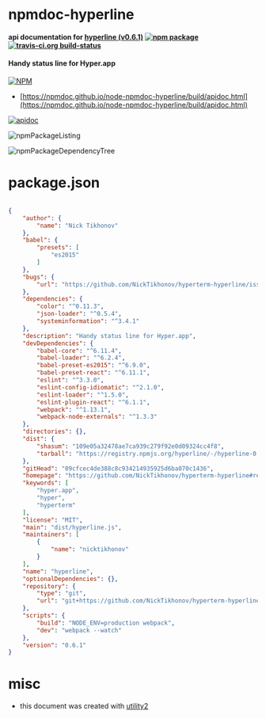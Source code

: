 # npmdoc-hyperline

#### api documentation for  [hyperline (v0.6.1)](https://github.com/NickTikhonov/hyperterm-hyperline#readme)  [![npm package](https://img.shields.io/npm/v/npmdoc-hyperline.svg?style=flat-square)](https://www.npmjs.org/package/npmdoc-hyperline) [![travis-ci.org build-status](https://api.travis-ci.org/npmdoc/node-npmdoc-hyperline.svg)](https://travis-ci.org/npmdoc/node-npmdoc-hyperline)

#### Handy status line for Hyper.app

[![NPM](https://nodei.co/npm/hyperline.png?downloads=true&downloadRank=true&stars=true)](https://www.npmjs.com/package/hyperline)

- [https://npmdoc.github.io/node-npmdoc-hyperline/build/apidoc.html](https://npmdoc.github.io/node-npmdoc-hyperline/build/apidoc.html)

[![apidoc](https://npmdoc.github.io/node-npmdoc-hyperline/build/screenCapture.buildCi.browser.%252Ftmp%252Fbuild%252Fapidoc.html.png)](https://npmdoc.github.io/node-npmdoc-hyperline/build/apidoc.html)

![npmPackageListing](https://npmdoc.github.io/node-npmdoc-hyperline/build/screenCapture.npmPackageListing.svg)

![npmPackageDependencyTree](https://npmdoc.github.io/node-npmdoc-hyperline/build/screenCapture.npmPackageDependencyTree.svg)



# package.json

```json

{
    "author": {
        "name": "Nick Tikhonov"
    },
    "babel": {
        "presets": [
            "es2015"
        ]
    },
    "bugs": {
        "url": "https://github.com/NickTikhonov/hyperterm-hyperline/issues"
    },
    "dependencies": {
        "color": "^0.11.3",
        "json-loader": "^0.5.4",
        "systeminformation": "^3.4.1"
    },
    "description": "Handy status line for Hyper.app",
    "devDependencies": {
        "babel-core": "^6.11.4",
        "babel-loader": "^6.2.4",
        "babel-preset-es2015": "^6.9.0",
        "babel-preset-react": "^6.11.1",
        "eslint": "^3.3.0",
        "eslint-config-idiomatic": "^2.1.0",
        "eslint-loader": "^1.5.0",
        "eslint-plugin-react": "^6.1.1",
        "webpack": "^1.13.1",
        "webpack-node-externals": "^1.3.3"
    },
    "directories": {},
    "dist": {
        "shasum": "109e05a32478ae7ca939c279f92e0d09324cc4f8",
        "tarball": "https://registry.npmjs.org/hyperline/-/hyperline-0.6.1.tgz"
    },
    "gitHead": "09cfcec4de388c8c934214935925d6ba070c1436",
    "homepage": "https://github.com/NickTikhonov/hyperterm-hyperline#readme",
    "keywords": [
        "hyper.app",
        "hyper",
        "hyperterm"
    ],
    "license": "MIT",
    "main": "dist/hyperline.js",
    "maintainers": [
        {
            "name": "nicktikhonov"
        }
    ],
    "name": "hyperline",
    "optionalDependencies": {},
    "repository": {
        "type": "git",
        "url": "git+https://github.com/NickTikhonov/hyperterm-hyperline.git"
    },
    "scripts": {
        "build": "NODE_ENV=production webpack",
        "dev": "webpack --watch"
    },
    "version": "0.6.1"
}
```



# misc
- this document was created with [utility2](https://github.com/kaizhu256/node-utility2)
